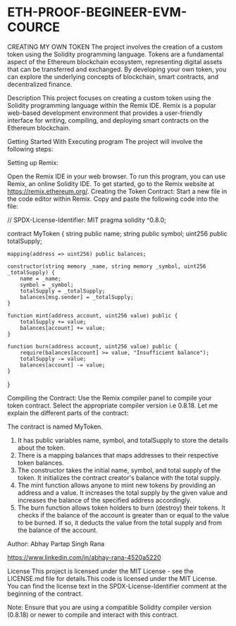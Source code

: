 # ETH-PROOF-BEGINEER-EVM-COURCE
CREATING MY OWN TOKEN
The project involves the creation of a custom token using the Solidity programming language. Tokens are a fundamental aspect of the Ethereum blockchain ecosystem, representing digital assets that can be transferred and exchanged. By developing your own token, you can explore the underlying concepts of blockchain, smart contracts, and decentralized finance.

Description
This project focuses on creating a custom token using the Solidity programming language within the Remix IDE. Remix is a popular web-based development environment that provides a user-friendly interface for writing, compiling, and deploying smart contracts on the Ethereum blockchain.

Getting Started With Executing program
The project will involve the following steps:

Setting up Remix:

Open the Remix IDE in your web browser.
To run this program, you can use Remix, an online Solidity IDE. To get started, go to the Remix website at https://remix.ethereum.org/.
Creating the Token Contract:
Start a new file in the code editor within Remix. Copy and paste the following code into the file:

// SPDX-License-Identifier: MIT
pragma solidity ^0.8.0;

contract MyToken {
    string public name;
    string public symbol;
    uint256 public totalSupply;

    mapping(address => uint256) public balances;

    constructor(string memory _name, string memory _symbol, uint256 _totalSupply) {
        name = _name;
        symbol = _symbol;
        totalSupply = _totalSupply;
        balances[msg.sender] = _totalSupply;
    }

    function mint(address account, uint256 value) public {
        totalSupply += value;
        balances[account] += value;
    }

    function burn(address account, uint256 value) public {
        require(balances[account] >= value, "Insufficient balance");
        totalSupply -= value;
        balances[account] -= value;
    }
}


Compiling the Contract:
Use the Remix compiler panel to compile your token contract.
Select the appropriate compiler version i.e 0.8.18.
Let me explain the different parts of the contract:

The contract is named MyToken.
1. It has public variables name, symbol, and totalSupply to store the details about the token.
2. There is a mapping balances that maps addresses to their respective token balances.
3. The constructor takes the initial name, symbol, and total supply of the token. It initializes the contract creator's balance with the total supply.
4. The mint function allows anyone to mint new tokens by providing an address and a value. It increases the total supply by the given value and increases the balance of the specified address accordingly.
5. The burn function allows token holders to burn (destroy) their tokens. It checks if the balance of the account is greater than or equal to the value to be burned. If so, it deducts the value from the total supply and from the balance of the account.

Author: Abhay Partap Singh Rana

https://www.linkedin.com/in/abhay-rana-4520a5220

License
This project is licensed under the MIT License - see the LICENSE.md file for details.This code is licensed under the MIT License. You can find the license text in the SPDX-License-Identifier comment at the beginning of the contract.

Note: Ensure that you are using a compatible Solidity compiler version (0.8.18) or newer to compile and interact with this contract.

